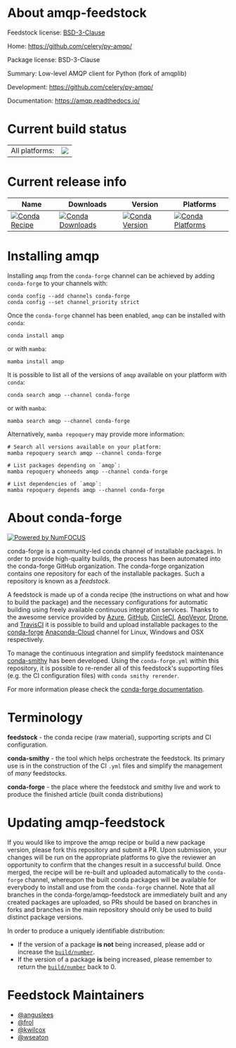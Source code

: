 About amqp-feedstock
====================

Feedstock license: [BSD-3-Clause](https://github.com/conda-forge/amqp-feedstock/blob/main/LICENSE.txt)

Home: https://github.com/celery/py-amqp/

Package license: BSD-3-Clause

Summary: Low-level AMQP client for Python (fork of amqplib)

Development: https://github.com/celery/py-amqp/

Documentation: https://amqp.readthedocs.io/

Current build status
====================


<table><tr><td>All platforms:</td>
    <td>
      <a href="https://dev.azure.com/conda-forge/feedstock-builds/_build/latest?definitionId=2683&branchName=main">
        <img src="https://dev.azure.com/conda-forge/feedstock-builds/_apis/build/status/amqp-feedstock?branchName=main">
      </a>
    </td>
  </tr>
</table>

Current release info
====================

| Name | Downloads | Version | Platforms |
| --- | --- | --- | --- |
| [![Conda Recipe](https://img.shields.io/badge/recipe-amqp-green.svg)](https://anaconda.org/conda-forge/amqp) | [![Conda Downloads](https://img.shields.io/conda/dn/conda-forge/amqp.svg)](https://anaconda.org/conda-forge/amqp) | [![Conda Version](https://img.shields.io/conda/vn/conda-forge/amqp.svg)](https://anaconda.org/conda-forge/amqp) | [![Conda Platforms](https://img.shields.io/conda/pn/conda-forge/amqp.svg)](https://anaconda.org/conda-forge/amqp) |

Installing amqp
===============

Installing `amqp` from the `conda-forge` channel can be achieved by adding `conda-forge` to your channels with:

```
conda config --add channels conda-forge
conda config --set channel_priority strict
```

Once the `conda-forge` channel has been enabled, `amqp` can be installed with `conda`:

```
conda install amqp
```

or with `mamba`:

```
mamba install amqp
```

It is possible to list all of the versions of `amqp` available on your platform with `conda`:

```
conda search amqp --channel conda-forge
```

or with `mamba`:

```
mamba search amqp --channel conda-forge
```

Alternatively, `mamba repoquery` may provide more information:

```
# Search all versions available on your platform:
mamba repoquery search amqp --channel conda-forge

# List packages depending on `amqp`:
mamba repoquery whoneeds amqp --channel conda-forge

# List dependencies of `amqp`:
mamba repoquery depends amqp --channel conda-forge
```


About conda-forge
=================

[![Powered by
NumFOCUS](https://img.shields.io/badge/powered%20by-NumFOCUS-orange.svg?style=flat&colorA=E1523D&colorB=007D8A)](https://numfocus.org)

conda-forge is a community-led conda channel of installable packages.
In order to provide high-quality builds, the process has been automated into the
conda-forge GitHub organization. The conda-forge organization contains one repository
for each of the installable packages. Such a repository is known as a *feedstock*.

A feedstock is made up of a conda recipe (the instructions on what and how to build
the package) and the necessary configurations for automatic building using freely
available continuous integration services. Thanks to the awesome service provided by
[Azure](https://azure.microsoft.com/en-us/services/devops/), [GitHub](https://github.com/),
[CircleCI](https://circleci.com/), [AppVeyor](https://www.appveyor.com/),
[Drone](https://cloud.drone.io/welcome), and [TravisCI](https://travis-ci.com/)
it is possible to build and upload installable packages to the
[conda-forge](https://anaconda.org/conda-forge) [Anaconda-Cloud](https://anaconda.org/)
channel for Linux, Windows and OSX respectively.

To manage the continuous integration and simplify feedstock maintenance
[conda-smithy](https://github.com/conda-forge/conda-smithy) has been developed.
Using the ``conda-forge.yml`` within this repository, it is possible to re-render all of
this feedstock's supporting files (e.g. the CI configuration files) with ``conda smithy rerender``.

For more information please check the [conda-forge documentation](https://conda-forge.org/docs/).

Terminology
===========

**feedstock** - the conda recipe (raw material), supporting scripts and CI configuration.

**conda-smithy** - the tool which helps orchestrate the feedstock.
                   Its primary use is in the construction of the CI ``.yml`` files
                   and simplify the management of *many* feedstocks.

**conda-forge** - the place where the feedstock and smithy live and work to
                  produce the finished article (built conda distributions)


Updating amqp-feedstock
=======================

If you would like to improve the amqp recipe or build a new
package version, please fork this repository and submit a PR. Upon submission,
your changes will be run on the appropriate platforms to give the reviewer an
opportunity to confirm that the changes result in a successful build. Once
merged, the recipe will be re-built and uploaded automatically to the
`conda-forge` channel, whereupon the built conda packages will be available for
everybody to install and use from the `conda-forge` channel.
Note that all branches in the conda-forge/amqp-feedstock are
immediately built and any created packages are uploaded, so PRs should be based
on branches in forks and branches in the main repository should only be used to
build distinct package versions.

In order to produce a uniquely identifiable distribution:
 * If the version of a package **is not** being increased, please add or increase
   the [``build/number``](https://docs.conda.io/projects/conda-build/en/latest/resources/define-metadata.html#build-number-and-string).
 * If the version of a package **is** being increased, please remember to return
   the [``build/number``](https://docs.conda.io/projects/conda-build/en/latest/resources/define-metadata.html#build-number-and-string)
   back to 0.

Feedstock Maintainers
=====================

* [@anguslees](https://github.com/anguslees/)
* [@frol](https://github.com/frol/)
* [@kwilcox](https://github.com/kwilcox/)
* [@wseaton](https://github.com/wseaton/)

